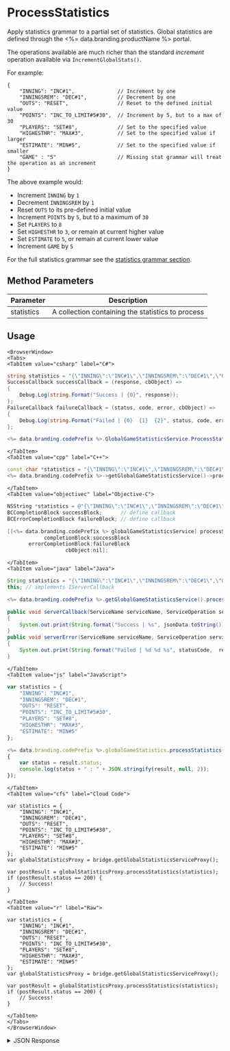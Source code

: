 # ProcessStatistics

Apply statistics grammar to a partial set of statistics. Global statistics are defined through the <%= data.branding.productName %> portal.

The operations available are much richer than the standard *increment* operation available via `IncrementGlobalStats()`.

For example:
```
{
    "INNING": "INC#1",              // Increment by one
    "INNINGSREM": "DEC#1",          // Decrement by one
    "OUTS": "RESET",                // Reset to the defined initial value
    "POINTS": "INC_TO_LIMIT#5#30",  // Increment by 5, but to a max of 30
    "PLAYERS": "SET#8",             // Set to the specified value
    "HIGHESTHR": "MAX#3",           // Set to the specified value if larger
    "ESTIMATE": "MIN#5",            // Set to the specified value if smaller
    "GAME" : "5"                    // Missing stat grammar will treat the operation as an increment
}
```

The above example would:

* Increment `INNING` by `1`
* Decrement `INNINGSREM` by `1`
* Reset `OUTS` to its pre-defined initial value
* Increment `POINTS` by `5`, but to a maximum of `30`
* Set `PLAYERS` to `8`
* Set `HIGHESTHR` to `3`, or remain at current higher value
* Set `ESTIMATE` to `5`, or remain at current lower value
* Increment `GAME` by `5`


For the full statistics grammar see the [statistics grammar section](/api/appendix/statisticsgrammar).

<PartialServop service_name="globalGameStatistics" operation_name="PROCESS_STATISTICS" />

## Method Parameters
Parameter | Description
--------- | -----------
statistics | A collection containing the statistics to process

## Usage

```mdx-code-block
<BrowserWindow>
<Tabs>
<TabItem value="csharp" label="C#">
```

```csharp
string statistics = "{\"INNING\":\"INC#1\",\"INNINGSREM\":\"DEC#1\",\"OUTS\":\"RESET\",\"POINTS\":\"INC_TO_LIMIT#5#30\",\"PLAYERS\":\"SET#8\",\"HIGHESTHR\":\"MAX#3\",\"ESTIMATE\":\"MIN#5\"}";
SuccessCallback successCallback = (response, cbObject) =>
{
    Debug.Log(string.Format("Success | {0}", response));
};
FailureCallback failureCallback = (status, code, error, cbObject) =>
{
    Debug.Log(string.Format("Failed | {0}  {1}  {2}", status, code, error));
};

<%= data.branding.codePrefix %>.GlobalGameStatisticsService.ProcessStatistics(statistics, successCallback, failureCallback);
```

```mdx-code-block
</TabItem>
<TabItem value="cpp" label="C++">
```

```cpp
const char *statistics = "{\"INNING\":\"INC#1\",\"INNINGSREM\":\"DEC#1\",\"OUTS\":\"RESET\",\"POINTS\":\"INC_TO_LIMIT#5#30\",\"PLAYERS\":\"SET#8\",\"HIGHESTHR\":\"MAX#3\",\"ESTIMATE\":\"MIN#5\"}";
<%= data.branding.codePrefix %>->getGlobalGameStatisticsService()->processStatistics(statistics, this);
```

```mdx-code-block
</TabItem>
<TabItem value="objectivec" label="Objective-C">
```

```objectivec
NSString *statistics = @"{\"INNING\":\"INC#1\",\"INNINGSREM\":\"DEC#1\",\"OUTS\":\"RESET\",\"POINTS\":\"INC_TO_LIMIT#5#30\",\"PLAYERS\":\"SET#8\",\"HIGHESTHR\":\"MAX#3\",\"ESTIMATE\":\"MIN#5\"}";
BCCompletionBlock successBlock;      // define callback
BCErrorCompletionBlock failureBlock; // define callback

[[<%= data.branding.codePrefix %> globalGameStatisticsService] processStatistics:statistics
            completionBlock:successBlock
       errorCompletionBlock:failureBlock
                   cbObject:nil];
```

```mdx-code-block
</TabItem>
<TabItem value="java" label="Java">
```

```java
String statistics = "{\"INNING\":\"INC#1\",\"INNINGSREM\":\"DEC#1\",\"OUTS\":\"RESET\",\"POINTS\":\"INC_TO_LIMIT#5#30\",\"PLAYERS\":\"SET#8\",\"HIGHESTHR\":\"MAX#3\",\"ESTIMATE\":\"MIN#5\"}";
this; // implements IServerCallback

<%= data.branding.codePrefix %>.getGlobalGameStatisticsService().processStatistics(statistics, this);

public void serverCallback(ServiceName serviceName, ServiceOperation serviceOperation, JSONObject jsonData)
{
    System.out.print(String.format("Success | %s", jsonData.toString()));
}
public void serverError(ServiceName serviceName, ServiceOperation serviceOperation, int statusCode, int reasonCode, String jsonError)
{
    System.out.print(String.format("Failed | %d %d %s", statusCode,  reasonCode, jsonError.toString()));
}
```

```mdx-code-block
</TabItem>
<TabItem value="js" label="JavaScript">
```

```javascript
var statistics = {
    "INNING": "INC#1",
    "INNINGSREM": "DEC#1",
    "OUTS": "RESET",
    "POINTS": "INC_TO_LIMIT#5#30",
    "PLAYERS": "SET#8",
    "HIGHESTHR": "MAX#3",
    "ESTIMATE": "MIN#5"
};

<%= data.branding.codePrefix %>.globalGameStatistics.processStatistics(statistics, result =>
{
	var status = result.status;
	console.log(status + " : " + JSON.stringify(result, null, 2));
});
```

```mdx-code-block
</TabItem>
<TabItem value="cfs" label="Cloud Code">
```

```cfscript
var statistics = {
    "INNING": "INC#1",
    "INNINGSREM": "DEC#1",
    "OUTS": "RESET",
    "POINTS": "INC_TO_LIMIT#5#30",
    "PLAYERS": "SET#8",
    "HIGHESTHR": "MAX#3",
    "ESTIMATE": "MIN#5"
};
var globalStatisticsProxy = bridge.getGlobalStatisticsServiceProxy();

var postResult = globalStatisticsProxy.processStatistics(statistics);
if (postResult.status == 200) {
    // Success!
}
```

```mdx-code-block
</TabItem>
<TabItem value="r" label="Raw">
```

```cfscript
var statistics = {
    "INNING": "INC#1",
    "INNINGSREM": "DEC#1",
    "OUTS": "RESET",
    "POINTS": "INC_TO_LIMIT#5#30",
    "PLAYERS": "SET#8",
    "HIGHESTHR": "MAX#3",
    "ESTIMATE": "MIN#5"
};
var globalStatisticsProxy = bridge.getGlobalStatisticsServiceProxy();

var postResult = globalStatisticsProxy.processStatistics(statistics);
if (postResult.status == 200) {
    // Success!
}
```

```mdx-code-block
</TabItem>
</Tabs>
</BrowserWindow>
```

<details>
<summary>JSON Response</summary>

```json
{
  "data": {
    "statisticsExceptions": {
      "INNINGSREM": "minApplied"
    },
    "statistics": {
      "OUTS": 0,
      "HIGHESTHR": 4,
      "PLAYERS": 8,
      "INNINGSREM": 0,
      "INNING": 2,
      "POINTS": 11,
      "ESTIMATE": 5
    }
  },
  "status": 200
}
```
</details>

